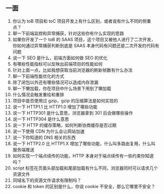 ## 一面

1. 你认为 toB 项目和 toC 项目开发上有什么区别，或者说有什么不同的侧重点？
2. 聊一下前端监控和异常捕获，针对这些你有什么实现的思路
3. 如果你开发了一个 toB 的 SAAS 项目，这个项目又被他人进行了二次开发，你如何通过异常捕获判断到底是 SAAS 本身代码有问题还是二次开发的代码有问题
4. 说一下 SEO 是什么，前端方面如何做 SEO 的优化
5. 有哪些性能指标可以反映出前端项目的性能如何
6. 针对上面一点，比如我想获取当前浏览器的刷新帧数有什么办法
7. 聊一下前端性能优化的方式
8. 除了闭包以外还有哪些情况可以造成内存泄漏
9. 聊一下懒加载，你在项目中什么场景下用到了懒加载
10. 什么情况会触发重绘和重排
11. 项目中是否使用过 gzip，gzip 的压缩算法是如何实现的
12. 说一下 HTTP1.1 比 HTTP1.0 增加了哪些功能
13. 说一下 HTTP301 是什么意思，浏览器拿到 301 后会做哪些操作
14. 说一下 HTTP304 是什么意思
15. 说一下 HTTP 的缓存策略，如何判断协商缓存是否过期
16. 说一下使用 CDN 为什么会让网站加速
17. 说一下你知道的 DNS 相关的东西
18. 说一下 HTTP2.0 比 HTTP1.X 增加了哪些功能，什么叫多路由复用，什么叫服务端推送
19. 如何实现一个端点续传的功能，HTTP 本身对于端点续传有一些约束你知道吗？
20. script 标签在页面头部加载和尾部加载有什么不同，浏览器同时可以请求几个资源文件
21. 同域名下的资源文件请求有限制吗？
22. cookie 和 token 的区别是什么，你说 cookie 不安全，那么它哪里不安全？
